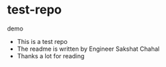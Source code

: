 # test-repo
demo 
* This is a test repo
* The readme is written by Engineer Sakshat Chahal
* Thanks a lot for reading 
